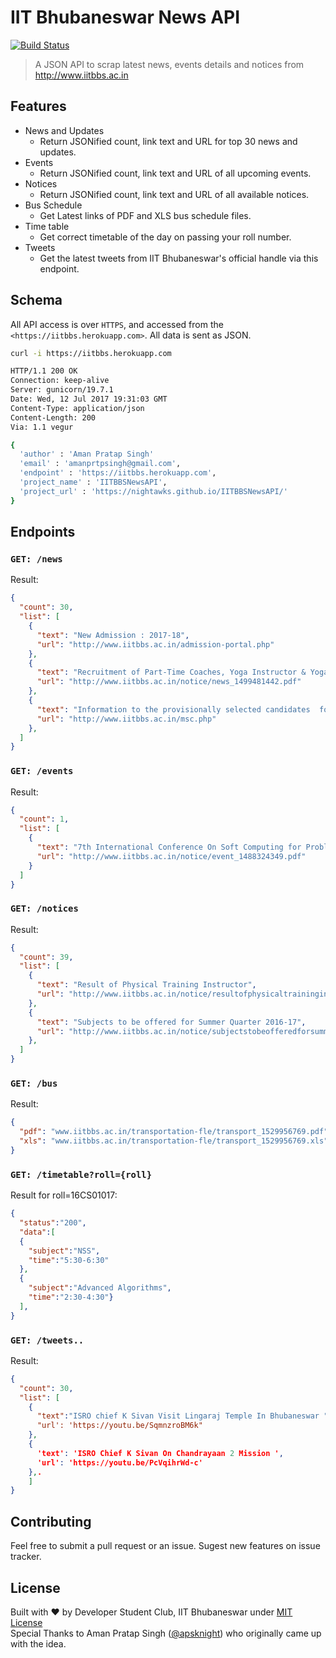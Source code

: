 
IIT Bhubaneswar News API
=====

[![Build Status](https://travis-ci.com/dsciitbbs/iitbbsnewsapi.svg?branch=master)](https://travis-ci.com/dsciitbbs/iitbbsnewsapi)

>A JSON API to scrap latest news, events details and notices from <http://www.iitbbs.ac.in>


## Features
* News and Updates
	* Return JSONified count, link text and URL for top 30 news and updates.
* Events
	* Return JSONified count, link text and URL of all upcoming events.
* Notices
	* Return JSONified count, link text and URL of all available notices.
* Bus Schedule
  * Get Latest links of PDF and XLS bus schedule files. 
* Time table
  * Get correct timetable of the day on passing your roll number.
* Tweets
  * Get the latest tweets from IIT Bhubaneswar's official handle via this endpoint.

## Schema
All API access is over `HTTPS`, and accessed from the `<https://iitbbs.herokuapp.com>`. All data is sent as JSON.

```bash
curl -i https://iitbbs.herokuapp.com

HTTP/1.1 200 OK
Connection: keep-alive
Server: gunicorn/19.7.1
Date: Wed, 12 Jul 2017 19:31:03 GMT
Content-Type: application/json
Content-Length: 200
Via: 1.1 vegur

{
  'author' : 'Aman Pratap Singh'
  'email' : 'amanprtpsingh@gmail.com',
  'endpoint' : 'https://iitbbs.herokuapp.com',
  'project_name' : 'IITBBSNewsAPI',
  'project_url' : 'https://nightawks.github.io/IITBBSNewsAPI/'
}
```

## Endpoints

### `GET: /news`  
Result:  
```json
{
  "count": 30, 
  "list": [
    {
      "text": "New Admission : 2017-18", 
      "url": "http://www.iitbbs.ac.in/admission-portal.php"
    }, 
    {
      "text": "Recruitment of Part-Time Coaches, Yoga Instructor & Yoga Assistant", 
      "url": "http://www.iitbbs.ac.in/notice/news_1499481442.pdf"
    }, 
    {
      "text": "Information to the provisionally selected candidates  for joining to M.Sc. Programme 2017-18", 
      "url": "http://www.iitbbs.ac.in/msc.php"
    }, 
  ]
}
```

### `GET: /events`  
Result:  
```json
{
  "count": 1, 
  "list": [
    {
      "text": "7th International Conference On Soft Computing for Problem Solving during December 23-24, 2017", 
      "url": "http://www.iitbbs.ac.in/notice/event_1488324349.pdf"
    }
  ]
}
```

### `GET: /notices`  
Result:  
```json
{
  "count": 39, 
  "list": [
    {
      "text": "Result of Physical Training Instructor", 
      "url": "http://www.iitbbs.ac.in/notice/resultofphysicaltraininginstructor_1498601014.pdf"
    }, 
    {
      "text": "Subjects to be offered for Summer Quarter 2016-17", 
      "url": "http://www.iitbbs.ac.in/notice/subjectstobeofferedforsummerquarter201617_1495022716.pdf"
    }, 
  ]
}
```

### `GET: /bus`  
Result:  
```json
{
  "pdf": "www.iitbbs.ac.in/transportation-fle/transport_1529956769.pdf",
  "xls": "www.iitbbs.ac.in/transportation-fle/transport_1529956769.xls"
}
```

### `GET: /timetable?roll={roll}`
Result for roll=16CS01017:
```json
{
  "status":"200",
  "data":[
  {
    "subject":"NSS",
    "time":"5:30-6:30"
  },
  {
    "subject":"Advanced Algorithms",
    "time":"2:30-4:30"}
  ],
}
```

### `GET: /tweets..`
Result:
```json
{
  "count": 30,
  "list": [
    {
      "text":"ISRO chief K Sivan Visit Lingaraj Temple In Bhubaneswar ",
      "url': 'https://youtu.be/SqmnzroBM6k"
    }, 
    {
      'text': 'ISRO Chief K Sivan On Chandrayaan 2 Mission ', 
      'url': 'https://youtu.be/PcVqihrWd-c'
    },.
    ]
}
```

## Contributing
Feel free to submit a pull request or an issue. Sugest new features on issue tracker.

## License

Built with ♥ by Developer Student Club, IIT Bhubaneswar under [MIT License](http://aps.mit-license.org/)  
Special Thanks to Aman Pratap Singh ([@apsknight](http://github.com/apsknight)) who originally came up with the idea.
